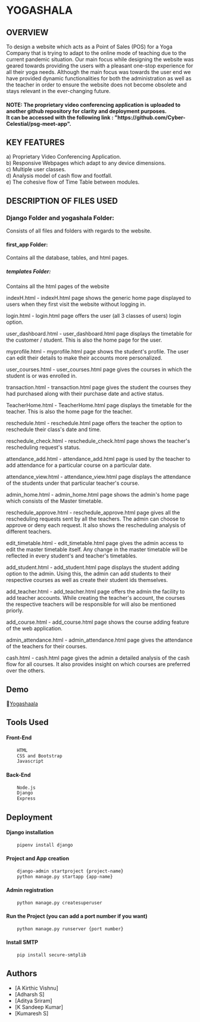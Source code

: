 <h1>YOGASHALA</h1>

<h2>OVERVIEW</h2>
<p>To design a website which acts as a Point of Sales (POS) for a Yoga Company that is trying to adapt to the online mode of teaching due to the current pandemic situation.
Our main focus while designing the website was geared towards providing the users with a pleasant one-stop experience for all their yoga needs. 
Although the main focus was towards the user end we have provided dynamic functionalities for both the administration as well as the teacher
in order to ensure the website does not become obsolete and stays relevant in the ever-changing future.</p>

<h4>NOTE: The proprietary video conferencing application is uploaded to another github repository for clarity and deployment purposes.<br>It can be accessed with the following link : "https://github.com/Cyber-Celestial/psg-meet-app".</h4>
  

<h2>KEY FEATURES</h2>
a) Proprietary Video Conferencing Application.<br>
b) Responsive Webpages which adapt to any device dimensions.<br>
c) Multiple user classes.<br>
d) Analysis model of cash flow and footfall.<br>
e) The cohesive flow of Time Table between modules.<br>

<h2>DESCRIPTION OF FILES USED</h2>
<h3>Django Folder and yogashala Folder:</h3>
Consists of all files and folders with regards to the website.
<h4>first_app Folder:</h4>
Contains all the database, tables, and html pages.
<h5>templates Folder:</h5>
Contains all the html pages of the website



indexH.html - indexH.html page shows the generic home page displayed to users when they first visit the website without logging in.

login.html - login.html page offers the user (all 3 classes of users) login option.

user_dashboard.html - user_dashboard.html page displays the timetable for the customer / student. This is also the home page for the user.

myprofile.html - myprofile.html page shows the student's profile. The user can edit their details to make their accounts more personalized.

user_courses.html - user_courses.html page gives the courses in which the student is or was enrolled in.

transaction.html - transaction.html page gives the student the courses they had purchased along with their purchase date and active status.

TeacherHome.html - TeacherHome.html page displays the timetable for the teacher. This is also the home page for the teacher.

reschedule.html - reschedule.html page offers the teacher the option to reschedule their class's date and time.

reschedule_check.html - reschedule_check.html page shows the teacher's rescheduling request's status.

attendance_add.html - attendance_add.html page is used by the teacher to add attendance for a particular course on a particular date.

attendance_view.html - attendance_view.html page displays the attendance of the students under that particular teacher's course.

admin_home.html - admin_home.html page shows the admin's home page which consists of the Master timetable.

reschedule_approve.html - reschedule_approve.html page gives all the rescheduling requests sent by all the teachers. The admin can choose to approve or deny each request. It also shows the rescheduling analysis of different teachers.

edit_timetable.html - edit_timetable.html page gives the admin access to edit the master timetable itself. Any change in the master timetable will be reflected in every student's and teacher's timetables.

add_student.html - add_student.html page displays the student adding option to the admin. Using this, the admin can add students to their respective courses as well as create their student ids themselves.

add_teacher.html - add_teacher.html page offers the admin the facility to add teacher accounts. While creating the teacher's account, the courses the respective teachers will be responsible for will also be mentioned priorly.

add_course.html - add_course.html page shows the course adding feature of the web application.

admin_attendance.html - admin_attendance.html page gives the attendance of the teachers for their courses.

cash.html - cash.html page gives the admin a detailed analysis of the cash flow for all courses. It also provides insight on which courses are preferred over the others.


## Demo

🔗[Yogashaala](https://drive.google.com/file/d/15hSU4nIt6ksfu3cgIDf9l_RAzzhlPFZf/view?usp=sharing)

## Tools Used

#### Front-End
```bash
    HTML
    CSS and Bootstrap
    Javascript
```
#### Back-End
```bash
    Node.js
    Django
    Express
```

## Deployment

#### Django installation
```bash
    pipenv install django
```

#### Project and App creation
```bash
    django-admin startproject {project-name}
    python manage.py startapp {app-name}
```

#### Admin registration
```bash
    python manage.py createsuperuser
```

#### Run the Project (you can add a port number if you want)
```bash
    python manage.py runserver {port number}
```

#### Install SMTP
```bash
    pip install secure-smtplib
```

## Authors

- [A Kirthic Vishnu]
- [Adharsh S]
- [Aditya Sriram]
- [K Sandeep Kumar]
- [Kumaresh S]

